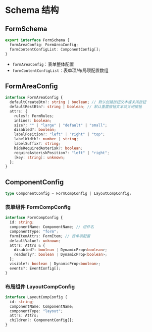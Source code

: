 # Schema 结构

## FormSchema

```ts
export interface FormSchema {
  formAreaConfig: FormAreaConfig;
  formContentConfigList: ComponentConfig[];
}
```

- `formAreaConfig`：表单整体配置
- `formContentConfigList`：表单项/布局项配置数组

## FormAreaConfig

```ts
interface FormAreaConfig {
  defaultCreateBtn?: string | boolean; // 默认创建按钮文本或关闭按钮
  defaultRestBtn?: string | boolean; // 默认重置按钮文本或关闭按钮
  attrs: {
    rules?: FormRules;
    inline?: boolean;
    size?: "" | "large" | "default" | "small";
    disabled?: boolean;
    labelPosition?: "left" | "right" | "top";
    labelWidth?: number | string;
    labelSuffix?: string;
    hideRequiredAsterisk?: boolean;
    requireAsteriskPosition?: "left" | "right";
    [key: string]: unknown;
  };
}
```

## ComponentConfig

```ts
type ComponentConfig = FormCompConfig | LayoutCompConfig;
```

### 表单组件 FormCompConfig

```ts
interface FormCompConfig {
  id: string;
  componentName: ComponentName; // 组件名
  componentType: "form";
  formItemAttrs: FormItem; // 表单项配置
  defaultValue?: unknown;
  attrs: Attrs & {
    disabled?: boolean | DynamicProp<boolean>;
    readonly?: boolean | DynamicProp<boolean>;
  };
  visible?: boolean | DynamicProp<boolean>;
  events?: EventConfig[];
}
```

### 布局组件 LayoutCompConfig

```ts
interface LayoutCompConfig {
  id: string;
  componentName: ComponentName;
  componentType: "layout";
  attrs: Attrs;
  children?: ComponentConfig[];
}
```

